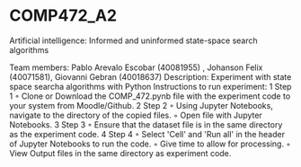 # COMP472_A2
Artificial intelligence: Informed and uninformed state-space search algorithms

Team members: Pablo Arevalo Escobar (40081955) , Johanson Felix (40071581), Giovanni Gebran (40018637)
Description: Experiment with state space searcha algorithms with Python
Instructions to run experiment:
	1	Step 1
	◦	Clone or Download the COMP_472.pynb file with the experiment code to your system from Moodle/Github.
	2	Step 2
	◦	Using Jupyter Notebooks, navigate to the directory of the copied files.
	◦	Open file with Jupyter Notebooks.
	3	Step 3
	◦	Ensure that the dataset file is in the same directory as the experiment code.
	4	Step 4
	◦	Select 'Cell' and 'Run all' in the header of Jupyter Notebooks to run the code.
	◦	Give time to allow for processing.
	◦	View Output files in the same directory as experiment code.
  
  
